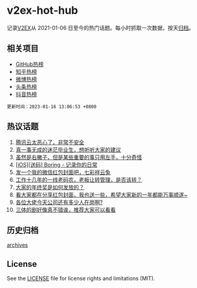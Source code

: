 # v2ex-hot-hub

 记录[V2EX](https://www.v2ex.com/)从 2021-01-06 日至今的热门话题。每小时抓取一次数据，按天[归档](archives)。
 
 ## 相关项目

- [GitHub热榜](https://github.com/lonnyzhang423/github-hot-hub)
- [知乎热榜](https://github.com/lonnyzhang423/zhihu-hot-hub)
- [微博热榜](https://github.com/lonnyzhang423/weibo-hot-hub)
- [头条热榜](https://github.com/lonnyzhang423/toutiao-hot-hub)
- [抖音热榜](https://github.com/lonnyzhang423/douyin-hot-hub)


 `更新时间：2023-01-16 13:06:53 +0800`

## 热议话题

1. [腾讯云太恶心了，非常不安全](https://www.v2ex.com/t/909154)
1. [真一事无成的迷茫毕业生，想听听大家的建议](https://www.v2ex.com/t/909070)
1. [虽然是右撇子，但是某些重要的事只用左手，十分奇怪](https://www.v2ex.com/t/909095)
1. [[iOS][送码] Boring - 记录你的日常](https://www.v2ex.com/t/909093)
1. [发一个我的微信红包封面吧，七彩祥云兔](https://www.v2ex.com/t/909156)
1. [工作十几年的一线老码农，老板让转管理，是否该转？](https://www.v2ex.com/t/909120)
1. [大家的年终奖是如何发放的？](https://www.v2ex.com/t/909201)
1. [看大家都在分享红包封面，我也送一些，希望大家新的一年都能万事顺遂~](https://www.v2ex.com/t/909101)
1. [各位大佬今天公司还有多少人在岗啊?](https://www.v2ex.com/t/909171)
1. [三体的剧好像真不错诶，推荐大家可以看看](https://www.v2ex.com/t/909155)

## 历史归档

[archives](archives)

## License

See the [LICENSE](LICENSE) file for license rights and limitations (MIT).
